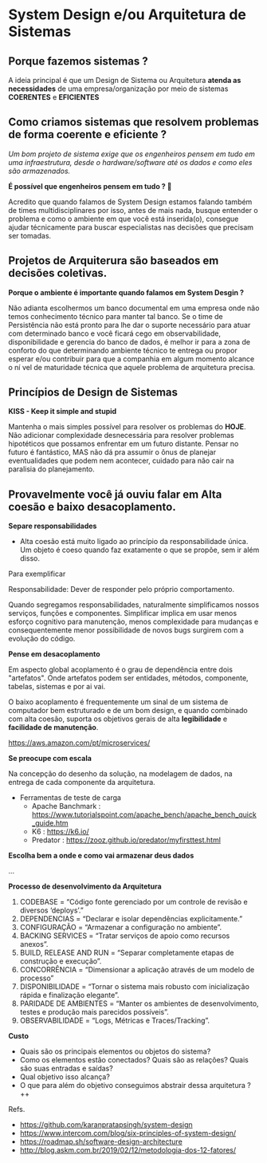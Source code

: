 # System Design e/ou Arquitetura de Sistemas

## Porque fazemos sistemas ?
A ideia principal é que um Design de Sistema ou Arquitetura **atenda as necessidades** de uma empresa/organização por meio de sistemas **COERENTES** e **EFICIENTES**

## Como criamos sistemas que resolvem problemas de forma coerente e eficiente ?

_Um bom projeto de sistema exige que os engenheiros pensem em tudo em uma infraestrutura, desde o hardware/software até os dados e como eles são armazenados._

**É possível que engenheiros pensem em tudo ? 👀**

Acredito que quando falamos de System Design estamos falando também de times multidisciplinares por isso, antes de mais nada, busque entender o problema e como o ambiente em que você está inserida(o), consegue ajudar técnicamente para buscar especialistas nas decisões que precisam ser tomadas.

## Projetos de Arquiterura são baseados em decisões coletivas.

**Porque o ambiente é importante quando falamos em System Desgin ?**

Não adianta escolhermos um banco documental em uma empresa onde não temos conhecimento técnico para manter tal banco. Se o time de Persistência não está pronto para lhe dar o suporte necessário para atuar com determinado banco e você ficará cego em observabilidade, disponibilidade e gerencia do banco de dados, é melhor ir para a zona de conforto do que determinando ambiente técnico te entrega ou propor esperar e/ou contribuir para que a companhia em algum momento alcance o ní
vel de maturidade técnica que aquele problema de arquitetura precisa.

## Princípios de Design de Sistemas

**KISS - Keep it simple and stupid**

Mantenha o mais simples possível para resolver os problemas do **HOJE**.
Não adicionar complexidade desnecessária para resolver problemas hipotéticos que possamos enfrentar em um futuro distante. 
Pensar no futuro é fantástico, MAS não dá pra assumir o ônus de planejar eventualidades que podem nem acontecer, cuidado para não cair na paralisia do planejamento.


## Provavelmente você já ouviu falar em Alta coesão e baixo desacoplamento.


**Separe responsabilidades**
- Alta coesão está muito ligado ao princípio da responsabilidade única.
Um objeto é coeso quando faz exatamente o que se propõe, sem ir além disso.

Para exemplificar

Responsabilidade: Dever de responder pelo próprio comportamento.

Quando segregamos responsabilidades, naturalmente simplificamos nossos serviços, funções e componentes. Simplificar implica em usar menos esforço cognitivo para manutenção, menos complexidade para mudanças e consequentemente menor possibilidade de novos bugs surgirem com a evolução do código.


**Pense em desacoplamento**

Em aspecto global acoplamento é o grau de dependência entre dois "artefatos". Onde artefatos podem ser entidades, métodos, componente, tabelas, sistemas e por ai vai.

O baixo acoplamento é frequentemente um sinal de um sistema de computador bem estruturado e de um bom design, e quando combinado com alta coesão, suporta os objetivos gerais de alta **legibilidade** e **facilidade de manutenção**.

https://aws.amazon.com/pt/microservices/



**Se preocupe com escala**

Na concepção do desenho da solução, na modelagem de dados, na entrega de cada componente da arquitetura.

- Ferramentas de teste de carga
  - Apache Banchmark : https://www.tutorialspoint.com/apache_bench/apache_bench_quick_guide.htm
  - K6 : https://k6.io/
  - Predator : https://zooz.github.io/predator/myfirsttest.html

**Escolha bem a onde e como vai armazenar deus dados**


...


**Processo de desenvolvimento da Arquitetura**

1. CODEBASE = “Código fonte gerenciado por um controle de revisão e diversos ‘deploys’.”
2. DEPENDENCIAS = “Declarar e isolar dependências explicitamente.”
3. CONFIGURAÇÃO = “Armazenar a configuração no ambiente”.
4. BACKING SERVICES = “Tratar serviços de apoio como recursos anexos”.
5. BUILD, RELEASE AND RUN = “Separar completamente etapas de construção e execução”.
6. CONCORRÊNCIA = “Dimensionar a aplicação através de um modelo de processo”
7. DISPONIBILIDADE = “Tornar o sistema mais robusto com inicialização rápida e finalização elegante”.
8. PARIDADE DE AMBIENTES = “Manter os ambientes de desenvolvimento, testes e produção mais parecidos possíveis”.
9. OBSERVABILIDADE = “Logs, Métricas e Traces/Tracking”.


**Custo**

- Quais são os principais elementos ou objetos do sistema?
- Como os elementos estão conectados? Quais são as relações? Quais são suas entradas e saídas?
- Qual objetivo isso alcança?
- O que para além do objetivo conseguimos abstrair dessa arquitetura ? ++

Refs.
- https://github.com/karanpratapsingh/system-design
- https://www.intercom.com/blog/six-principles-of-system-design/
- https://roadmap.sh/software-design-architecture
- http://blog.askm.com.br/2019/02/12/metodologia-dos-12-fatores/
